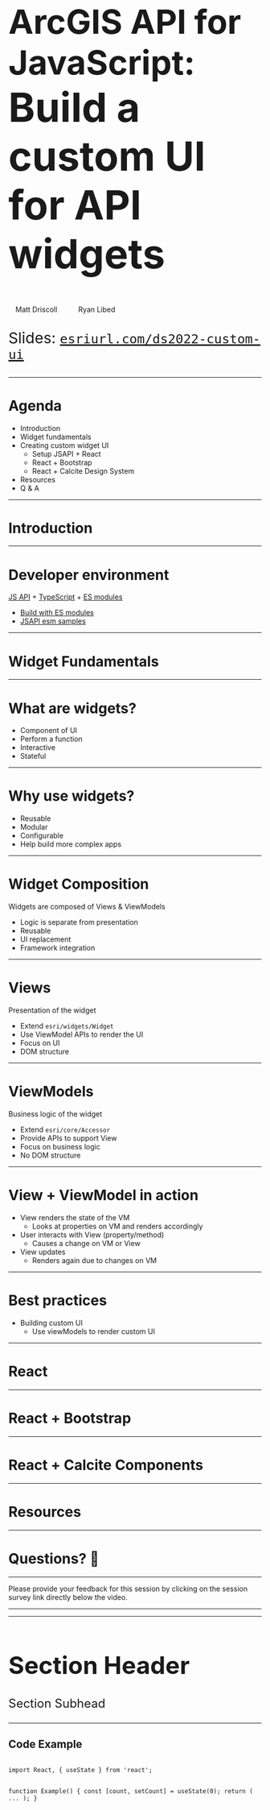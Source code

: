 <!-- .slide: data-background="img/2022/dev-summit/bg-1.png" data-background-size="cover" -->

<h1 style="text-align: left; font-size: 80px;"><div><small>ArcGIS API for JavaScript:</small></div> Build a custom UI for API widgets</h1>

<p style="display: flex; line-height: normal; gap: 14px; color: var(--r-section-subhead-color);"><calcite-avatar scale="l" full-name="Matt Driscoll" thumbnail="./img/matt.jpeg"></calcite-avatar>Matt Driscoll <calcite-avatar scale="l" full-name="Ryan Libed" thumbnail="./img/ryan.jpeg" style="margin-left: 14px"></calcite-avatar>Ryan Libed</p>

<p style="text-align: left; font-size: 30px;">Slides: <a href="https://esriurl.com/ds2022-custom-ui"><code>esriurl.com/ds2022-custom-ui</code></a></p>

---

# Agenda

- Introduction
- Widget fundamentals
- Creating custom widget UI
  - Setup JSAPI + React
  - React + Bootstrap
  - React + Calcite Design System
- Resources
- Q & A

---

<!-- .slide: data-background="img/2022/dev-summit/bg-7.png" data-background-size="cover" -->

# Introduction

---

# Developer environment

[JS API](https://developers.arcgis.com/javascript/latest/) + [TypeScript](http://www.typescriptlang.org/) + [ES modules](https://developers.arcgis.com/javascript/latest/tooling-intro/)

- [Build with ES modules](https://developers.arcgis.com/javascript/latest/es-modules/)
- [JSAPI esm samples](https://github.com/Esri/jsapi-resources/tree/master/esm-samples)

---

<!-- .slide: data-background="img/2022/dev-summit/bg-7.png" data-background-size="cover" -->

# Widget Fundamentals

---

# What are widgets?

- Component of UI
- Perform a function
- Interactive
- Stateful

---

# Why use widgets?

- Reusable
- Modular
- Configurable
- Help build more complex apps

---

# Widget Composition

Widgets are composed of Views & ViewModels

- Logic is separate from presentation
- Reusable
- UI replacement
- Framework integration

---

# Views

Presentation of the widget

- Extend `esri/widgets/Widget`
- Use ViewModel APIs to render the UI
- Focus on UI
- DOM structure

---

# ViewModels

Business logic of the widget

- Extend `esri/core/Accessor`
- Provide APIs to support View
- Focus on business logic
- No DOM structure

---

# View + ViewModel in action

<!-- todo: maybe create graphic for this -->

- View renders the state of the VM
  - Looks at properties on VM and renders accordingly
- User interacts with View (property/method)<!-- .element: class="fragment" data-fragment-index="1" -->
  - Causes a change on VM or View
- View updates <!-- .element: class="fragment" data-fragment-index="2" -->
  - Renders again due to changes on VM

---

# Best practices

- Building custom UI
  - Use viewModels to render custom UI

---

# React

---


<!-- .slide: data-background="img/2022/dev-summit/bg-7.png" data-background-size="cover" -->

# React + Bootstrap

---


<!-- .slide: data-background="img/2022/dev-summit/bg-7.png" data-background-size="cover" -->

# React + Calcite Components

---

<!-- .slide: data-background="img/2022/dev-summit/bg-7.png" data-background-size="cover" -->

# Resources

---
<!-- .slide: data-background="img/2022/dev-summit/bg-7.png" data-background-size="cover" -->

# Questions? 🤔


---

<!-- .slide: data-background="img/2022/dev-summit/bg-7.png" data-background-size="cover" -->

Please provide your feedback for this session by clicking on the session survey link directly below the video.
<!-- .element: style="margin: 0 20%;" -->

---

<!-- .slide: data-background="img/2022/dev-summit/bg-8.png" data-background-size="cover" -->

---

<h1 style="text-align: left; font-size: 48px;">Section Header</h1>
<p style="text-align: left; font-size: 24px; color: var(--r-section-subhead-color);">Section Subhead</p>

---

<h2 data-id="code-title">Code Example</h2>
<pre data-id="code-animation"><code class="hljs" data-trim data-line-numbers>
import React, { useState } from 'react';

function Example() {
  const [count, setCount] = useState(0);
  return (
    ...
  );
}
</code></pre>


